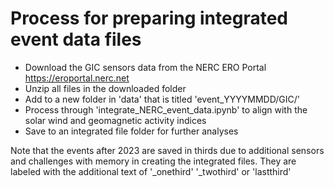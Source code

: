 

# Process for preparing integrated event data files
- Download the GIC sensors data from the NERC ERO Portal https://eroportal.nerc.net
- Unzip all files in the downloaded folder
- Add to a new folder in 'data' that is titled 'event_YYYYMMDD/GIC/'
- Process through 'integrate_NERC_event_data.ipynb' to align with the solar wind and geomagnetic activity indices
- Save to an integrated file folder for further analyses


Note that the events after 2023 are saved in thirds due to additional sensors and challenges with memory in creating the integrated files. They are labeled with the additional text of '_onethird' '_twothird' or 'lastthird'
